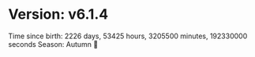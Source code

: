 # Version: v6.1.4
Time since birth: 2226 days, 53425 hours, 3205500 minutes, 192330000 seconds
Season: Autumn 🍁
